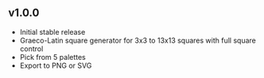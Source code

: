 ## v1.0.0

- Initial stable release
- Graeco-Latin square generator for 3x3 to 13x13 squares with full square control
- Pick from 5 palettes
- Export to PNG or SVG


